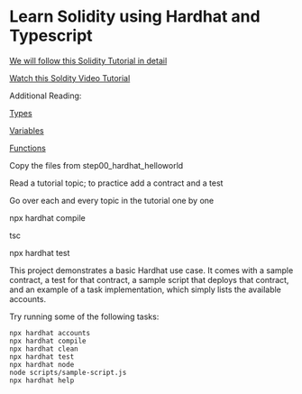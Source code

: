# Learn Solidity using Hardhat and Typescript

[We will follow this Solidity Tutorial in detail](https://www.tutorialspoint.com/solidity/index.htm)

[Watch this Soldity Video Tutorial](https://www.youtube.com/watch?v=M576WGiDBdQ)

Additional Reading:

[Types](https://www.bitdegree.org/learn/solidity-types)

[Variables](https://www.bitdegree.org/learn/solidity-variables)

[Functions](https://www.bitdegree.org/learn/solidity-functions)

Copy the files from step00_hardhat_helloworld

Read a tutorial topic; to practice add a contract and a test 

Go over each and every topic in the tutorial one by one

npx hardhat compile

tsc

npx hardhat test




This project demonstrates a basic Hardhat use case. It comes with a sample contract, a test for that contract, a sample script that deploys that contract, and an example of a task implementation, which simply lists the available accounts.

Try running some of the following tasks:

```shell
npx hardhat accounts
npx hardhat compile
npx hardhat clean
npx hardhat test
npx hardhat node
node scripts/sample-script.js
npx hardhat help
```
